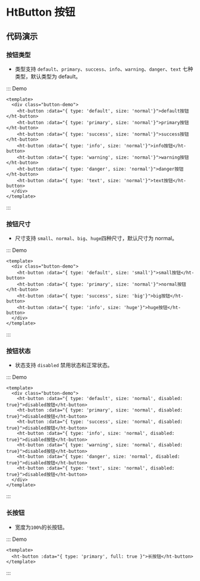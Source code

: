# HtButton 按钮

## 代码演示

### 按钮类型

- 类型支持 `default`、`primary`、`success`、`info`、`warning`、`danger`、`text` 七种类型，默认类型为 default。


::: Demo
```vue demo
<template>
  <div class="button-demo">
    <ht-button :data="{ type: 'default', size: 'normal'}">default按钮</ht-button>
    <ht-button :data="{ type: 'primary', size: 'normal'}">primary按钮</ht-button>
    <ht-button :data="{ type: 'success', size: 'normal'}">success按钮</ht-button>
    <ht-button :data="{ type: 'info', size: 'normal'}">info按钮</ht-button>
    <ht-button :data="{ type: 'warning', size: 'normal'}">warning按钮</ht-button>
    <ht-button :data="{ type: 'danger', size: 'normal'}">danger按钮</ht-button>
    <ht-button :data="{ type: 'text', size: 'normal'}">text按钮</ht-button>
  </div>
</template>
```
:::


### 按钮尺寸

- 尺寸支持 `small`、`normal`、`big`、`huge`四种尺寸，默认尺寸为 normal。


::: Demo
```vue demo
<template>
  <div class="button-demo">
    <ht-button :data="{ type: 'default', size: 'small'}">small按钮</ht-button>
    <ht-button :data="{ type: 'primary', size: 'normal'}">normal按钮</ht-button>
    <ht-button :data="{ type: 'success', size: 'big'}">big按钮</ht-button>
    <ht-button :data="{ type: 'info', size: 'huge'}">huge按钮</ht-button>
  </div>
</template>
```
:::

### 按钮状态

- 状态支持 `disabled` 禁用状态和正常状态。


::: Demo
```vue demo
<template>
  <div class="button-demo">
    <ht-button :data="{ type: 'default', size: 'normal', disabled: true}">disabled按钮</ht-button>
    <ht-button :data="{ type: 'primary', size: 'normal', disabled: true}">disabled按钮</ht-button>
    <ht-button :data="{ type: 'success', size: 'normal', disabled: true}">disabled按钮</ht-button>
    <ht-button :data="{ type: 'info', size: 'normal', disabled: true}">disabled按钮</ht-button>
    <ht-button :data="{ type: 'warning', size: 'normal', disabled: true}">disabled按钮</ht-button>
    <ht-button :data="{ type: 'danger', size: 'normal', disabled: true}">disabled按钮</ht-button>
    <ht-button :data="{ type: 'text', size: 'normal', disabled: true}">disabled按钮</ht-button>
  </div>
</template>
```
:::


### 长按钮

- 宽度为`100%`的长按钮。


::: Demo
```vue demo
<template>
  <ht-button :data="{ type: 'primary', full: true }">长按钮</ht-button>
</template>
```
:::